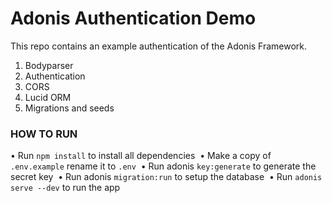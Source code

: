 # Adonis Authentication Demo

This repo contains an example authentication of the Adonis Framework.

1. Bodyparser
2. Authentication
3. CORS
4. Lucid ORM
5. Migrations and seeds


### HOW TO RUN

• Run ```npm install``` to install all dependencies&nbsp;
• Make a copy of ```.env.example``` rename it to ```.env```&nbsp;
• Run adonis ```key:generate``` to generate the secret key&nbsp;
• Run adonis ```migration:run``` to setup the database&nbsp;
• Run ```adonis serve --dev``` to run the app&nbsp;